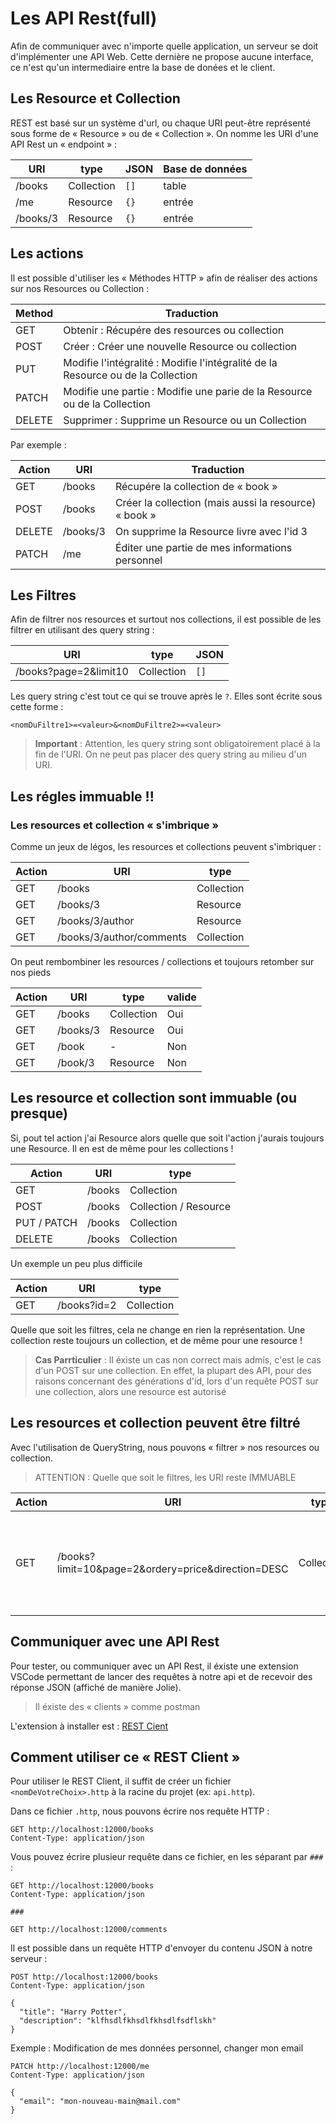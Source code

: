 # Les API Rest(full)

Afin de communiquer avec n'importe quelle application, un serveur se doit d'implémenter une API Web. Cette dernière ne propose aucune interface, ce n'est qu'un intermediaire entre la base de donées et le client.

## Les Resource et Collection

REST est basé sur un système d'url, ou chaque URI peut-être représenté sous forme de « Resource » ou de « Collection ». On nomme les URI d'une API Rest un « endpoint » :

| URI      | type       | JSON | Base de données |
| -------- | ---------- | ---- | --------------- |
| /books   | Collection | `[]` | table           |
| /me      | Resource   | `{}` | entrée          |
| /books/3 | Resource   | `{}` | entrée          |

## Les actions

Il est possible d'utiliser les « Méthodes HTTP » afin de réaliser des actions sur nos Resources ou Collection :

| Method | Traduction                                                                       |
| ------ | -------------------------------------------------------------------------------- |
| GET    | Obtenir : Récupére des resources ou collection                                   |
| POST   | Créer : Créer une nouvelle Resource ou collection                                |
| PUT    | Modifie l'intégralité : Modifie l'intégralité de la Resource ou de la Collection |
| PATCH  | Modifie une partie : Modifie une parie de la Resource ou de la Collection        |
| DELETE | Supprimer : Supprime un Resource ou un Collection                                |

Par exemple :

| Action | URI      | Traduction                                            |
| ------ | -------- | ----------------------------------------------------- |
| GET    | /books   | Récupére la collection de « book »                    |
| POST   | /books   | Créer la collection (mais aussi la resource) « book » |
| DELETE | /books/3 | On supprime la Resource livre avec l'id 3             |
| PATCH  | /me      | Éditer une partie de mes informations personnel       |

## Les Filtres

Afin de filtrer nos resources et surtout nos collections, il est possible de les filtrer en utilisant des query string :

| URI                   | type       | JSON |
| --------------------- | ---------- | ---- |
| /books?page=2&limit10 | Collection | `[]` |

Les query string c'est tout ce qui se trouve après le `?`. Elles sont écrite sous cette forme :

```
<nomDuFiltre1>=<valeur>&<nomDuFiltre2>=<valeur>
```

> **Important** : Attention, les query string sont obligatoirement placé à la fin de l'URI. On ne peut pas placer des query string au milieu d'un URI.

## Les régles immuable !!

### Les resources et collection « s'imbrique »

Comme un jeux de légos, les resources et collections peuvent s'imbriquer :

| Action | URI                      | type       |
| ------ | ------------------------ | ---------- |
| GET    | /books                   | Collection |
| GET    | /books/3                 | Resource   |
| GET    | /books/3/author          | Resource   |
| GET    | /books/3/author/comments | Collection |

On peut rembombiner les resources / collections et toujours retomber sur nos pieds

| Action | URI      | type       | valide |
| ------ | -------- | ---------- | ------ |
| GET    | /books   | Collection | Oui    |
| GET    | /books/3 | Resource   | Oui    |
| GET    | /book    | -          | Non    |
| GET    | /book/3  | Resource   | Non    |

## Les resource et collection sont immuable (ou presque)

Si, pout tel action j'ai Resource alors quelle que soit l'action j'aurais toujours une Resource. Il en est de même pour les collections !

| Action      | URI    | type                  |
| ----------- | ------ | --------------------- |
| GET         | /books | Collection            |
| POST        | /books | Collection / Resource |
| PUT / PATCH | /books | Collection            |
| DELETE      | /books | Collection            |

Un exemple un peu plus difficile

| Action | URI         | type       |
| ------ | ----------- | ---------- |
| GET    | /books?id=2 | Collection |

Quelle que soit les filtres, cela ne change en rien la représentation. Une collection reste toujours un collection, et de même pour une resource !

> **Cas Parrticulier** : Il éxiste un cas non correct mais admis, c'est le cas d'un POST sur une collection. En effet, la plupart des API, pour des raisons concernant des générations d'id, lors d'un requête POST sur une collection, alors une resource est autorisé

## Les resources et collection peuvent être filtré

Avec l'utilisation de QueryString, nous pouvons « filtrer » nos resources ou collection.

> ATTENTION : Quelle que soit le filtres, les URI reste IMMUABLE

| Action | URI                                                | type       | explications                                                                   |
| ------ | -------------------------------------------------- | ---------- | ------------------------------------------------------------------------------ |
| GET    | /books?limit=10&page=2&ordery=price&direction=DESC | Collection | Grâce aux query string, je peux séléctionner et filtrer ma collection de livre |

## Communiquer avec une API Rest

Pour tester, ou communiquer avec un API Rest, il éxiste une extension VSCode permettant de lancer des requêtes à notre api et de recevoir des réponse JSON (affiché de manière Jolie).

> Il éxiste des « clients » comme postman

L'extension à installer est :
[REST Cient](https://marketplace.visualstudio.com/items?itemName=humao.rest-client)

## Comment utiliser ce « REST Client »

Pour utiliser le REST Client, il suffit de créer un fichier `<nomDeVotreChoix>.http` à la racine du projet (ex: `api.http`).

Dans ce fichier `.http`, nous pouvons écrire nos requête HTTP :

```http
GET http://localhost:12000/books
Content-Type: application/json
```

Vous pouvez écrire plusieur requête dans ce fichier, en les séparant par `###` :

```http
GET http://localhost:12000/books
Content-Type: application/json

###

GET http://localhost:12000/comments
```

Il est possible dans un requête HTTP d'envoyer du contenu JSON à notre serveur :

```http
POST http://localhost:12000/books
Content-Type: application/json

{
  "title": "Harry Potter",
  "description": "klfhsdlfkhsdlfkhsdlfsdflskh"
}
```

Exemple : Modification de mes données personnel, changer mon email

```http
PATCH http://localhost:12000/me
Content-Type: application/json

{
  "email": "mon-nouveau-main@mail.com"
}
```
